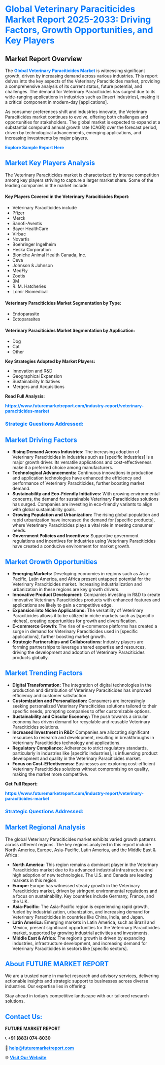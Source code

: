 <h1 style="color: #007BFF;">Global Veterinary Paraciticides Market Report 2025-2033: Driving Factors, Growth Opportunities, and Key Players</h1>

<section id="overview">
<h2>Market Report Overview</h2>
<p>The <a href="https://www.futuremarketreport.com/industry-report/veterinary-paraciticides-market" style="color: #007BFF; text-decoration: none;"><strong>Global Veterinary Paraciticides Market</strong></a> is witnessing significant growth, driven by increasing demand across various industries. This report delves into the key aspects of the Veterinary Paraciticides market, providing a comprehensive analysis of its current status, future potential, and challenges. The demand for Veterinary Paraciticides has surged due to its wide-ranging applications in industries such as [insert industries], making it a critical component in modern-day [applications].</p>
<p>As consumer preferences shift and industries innovate, the Veterinary Paraciticides market continues to evolve, offering both challenges and opportunities for stakeholders. The global market is expected to expand at a substantial compound annual growth rate (CAGR) over the forecast period, driven by technological advancements, emerging applications, and increasing investments by major players.</p>
</section>

<section id="overview">
<p><a href="https://www.futuremarketreport.com/request-sample/reportId=101425" style="color: #007BFF; text-decoration: none;"><strong>Explore Sample Report Here</strong></a></p>
</section>

<section id="key-players">
<h2 style="color: #007BFF;">Market Key Players Analysis</h2>
<p>The Veterinary Paraciticides market is characterized by intense competition among key players striving to capture a larger market share. Some of the leading companies in the market include:</p>
<h4>Key Players Covered in the Veterinary Paraciticides Report:</h4>
<ul><li>Veterinary Paraciticides include</li><li>Pfizer</li><li>Merck</li><li>Sanofi-Aventis</li><li>Bayer HealthCare</li><li>Virbac</li><li>Novartis</li><li>Boehringer Ingelheim</li><li>Heska Corporation</li><li>Bioniche Animal Health Canada, Inc.</li><li>Ceva</li><li>Johnson &amp; Johnson</li><li>MedFly</li><li>Zoetis</li><li>3M</li><li>R. M. Hatcheries</li><li>Lomir Biomedical</li></ul>
<h4>Veterinary Paraciticides Market Segmentation by Type:</h4>
<ul><li>Endoparasite</li><li>Ectoparasites</li></ul>

<h4>Veterinary Paraciticides Market Segmentation by Application:</h4>
<ul><li>Dog</li><li>Cat</li><li>Other</li></ul>
<p><strong>Key Strategies Adopted by Market Players:</strong></p>
<ul>
<li>Innovation and R&D</li>
<li>Geographical Expansion</li>
<li>Sustainability Initiatives</li>
<li>Mergers and Acquisitions</li>
</ul>
</section>

<section>
<p><strong>Read Full Analysis: </strong></p><a href="https://www.futuremarketreport.com/industry-report/veterinary-paraciticides-market" style="color: #007BFF; text-decoration: none;"><strong>https://www.futuremarketreport.com/industry-report/veterinary-paraciticides-market</strong></a>
<h3 style="color: #007BFF;">Strategic Questions Addressed:</h3>
</section>

<section id="driving-factors">
<h2 style="color: #007BFF;">Market Driving Factors</h2>
<ul>
<li><strong>Rising Demand Across Industries:</strong> The increasing adoption of Veterinary Paraciticides in industries such as [specific industries] is a major growth driver. Its versatile applications and cost-effectiveness make it a preferred choice among manufacturers.</li>
<li><strong>Technological Advancements:</strong> Continuous innovations in production and application technologies have enhanced the efficiency and performance of Veterinary Paraciticides, further boosting market demand.</li>
<li><strong>Sustainability and Eco-Friendly Initiatives:</strong> With growing environmental concerns, the demand for sustainable Veterinary Paraciticides solutions has surged. Companies are investing in eco-friendly variants to align with global sustainability goals.</li>
<li><strong>Growing Population and Urbanization:</strong> The rising global population and rapid urbanization have increased the demand for [specific products], where Veterinary Paraciticides plays a vital role in meeting consumer needs.</li>
<li><strong>Government Policies and Incentives:</strong> Supportive government regulations and incentives for industries using Veterinary Paraciticides have created a conducive environment for market growth.</li>
</ul>
</section>

<section id="growth-opportunities">
<h2 style="color: #007BFF;">Market Growth Opportunities</h2>
<ul>
<li><strong>Emerging Markets:</strong> Developing economies in regions such as Asia-Pacific, Latin America, and Africa present untapped potential for the Veterinary Paraciticides market. Increasing industrialization and urbanization in these regions are key growth drivers.</li>
<li><strong>Innovative Product Development:</strong> Companies investing in R&D to create innovative Veterinary Paraciticides products with enhanced features and applications are likely to gain a competitive edge.</li>
<li><strong>Expansion into Niche Applications:</strong> The versatility of Veterinary Paraciticides allows it to be utilized in niche markets such as [specific niches], creating opportunities for growth and diversification.</li>
<li><strong>E-commerce Growth:</strong> The rise of e-commerce platforms has created a surge in demand for Veterinary Paraciticides used in [specific applications], further boosting market growth.</li>
<li><strong>Strategic Partnerships and Collaborations:</strong> Industry players are forming partnerships to leverage shared expertise and resources, driving the development and adoption of Veterinary Paraciticides products globally.</li>
</ul>
</section>

<section id="trending-factors">
<h2 style="color: #007BFF;">Market Trending Factors</h2>
<ul>
<li><strong>Digital Transformation:</strong> The integration of digital technologies in the production and distribution of Veterinary Paraciticides has improved efficiency and customer satisfaction.</li>
<li><strong>Customization and Personalization:</strong> Consumers are increasingly seeking personalized Veterinary Paraciticides solutions tailored to their specific needs, prompting companies to offer customizable options.</li>
<li><strong>Sustainability and Circular Economy:</strong> The push towards a circular economy has driven demand for recyclable and reusable Veterinary Paraciticides solutions.</li>
<li><strong>Increased Investment in R&D:</strong> Companies are allocating significant resources to research and development, resulting in breakthroughs in Veterinary Paraciticides technology and applications.</li>
<li><strong>Regulatory Compliance:</strong> Adherence to strict regulatory standards, particularly in industries like [specific industries], is influencing product development and quality in the Veterinary Paraciticides market.</li>
<li><strong>Focus on Cost-Effectiveness:</strong> Businesses are exploring cost-efficient Veterinary Paraciticides solutions without compromising on quality, making the market more competitive.</li>
</ul>
</section>

<section>
<p><strong>Get Full Report: </strong></p><a href="https://www.futuremarketreport.com/industry-report/veterinary-paraciticides-market" style="color: #007BFF; text-decoration: none;"><strong>https://www.futuremarketreport.com/industry-report/veterinary-paraciticides-market</strong></a>
<h3 style="color: #007BFF;">Strategic Questions Addressed:</h3>
</section>


<section id="regional-analysis">
<h2 style="color: #007BFF;">Market Regional Analysis</h2>
<p>The global Veterinary Paraciticides market exhibits varied growth patterns across different regions. The key regions analyzed in this report include North America, Europe, Asia-Pacific, Latin America, and the Middle East & Africa:</p>
<ul>
<li><strong>North America:</strong> This region remains a dominant player in the Veterinary Paraciticides market due to its advanced industrial infrastructure and high adoption of new technologies. The U.S. and Canada are leading markets in this region.</li>
<li><strong>Europe:</strong> Europe has witnessed steady growth in the Veterinary Paraciticides market, driven by stringent environmental regulations and a focus on sustainability. Key countries include Germany, France, and the U.K.</li>
<li><strong>Asia-Pacific:</strong> The Asia-Pacific region is experiencing rapid growth, fueled by industrialization, urbanization, and increasing demand for Veterinary Paraciticides in countries like China, India, and Japan.</li>
<li><strong>Latin America:</strong> Emerging markets in Latin America, such as Brazil and Mexico, present significant opportunities for the Veterinary Paraciticides market, supported by growing industrial activities and investments.</li>
<li><strong>Middle East & Africa:</strong> The region’s growth is driven by expanding industries, infrastructure development, and increasing demand for Veterinary Paraciticides in sectors like [specific sectors].</li>
</ul>
</section>

<footer>
<h2 style="color: #007BFF;">About FUTURE MARKET REPORT</h2>
<p>We are a trusted name in market research and advisory services, delivering actionable insights and strategic support to businesses across diverse industries. Our expertise lies in offering:</p>

<p>Stay ahead in today’s competitive landscape with our tailored research solutions.</p>

<h2 style="color: #007BFF;">Contact Us:</h2>
<p><strong>FUTURE MARKET REPORT</strong></p>
<p>📞 <strong>+91 (883) 074-8030</strong></p>
<p>📧 <strong><a href="mailto:help@futuremarketreport.com" style="color: #007BFF;">help@futuremarketreport.com</a></strong></p>
<p>🌐 <strong><a href="https://www.futuremarketreport.com/" style="color: #007BFF;">Visit Our Website</a></strong></p>
</footer>